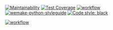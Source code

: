 [![Maintainability](https://api.codeclimate.com/v1/badges/c269667f049ee2c33921/maintainability)](https://codeclimate.com/github/pavelpminaev/my_learning/maintainability)
[![Test Coverage](https://api.codeclimate.com/v1/badges/c269667f049ee2c33921/test_coverage)](https://codeclimate.com/github/pavelpminaev/my_learning/test_coverage)
[![workflow](https://github.com/pavelpminaev/my_learning/actions/workflows/main.yml/badge.svg)](https://github.com/pavelpminaev/my_learning/actions/workflows/main.yml)
[![wemake-python-styleguide](https://img.shields.io/badge/style-wemake-000000.svg)](https://github.com/wemake-services/wemake-python-styleguide)
[![Code style: black](https://img.shields.io/badge/code%20style-black-000000.svg)](https://github.com/psf/black)

[![workflow](https://github.com/pavelpminaev/my_learning/actions/workflows/test.yml/badge.svg)](https://github.com/pavelpminaev/my_learning/actions/workflows/test.yml)